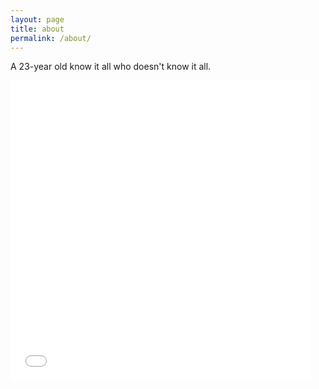 ```yaml
---
layout: page
title: about
permalink: /about/
---
```

A 23-year old know it all who doesn't know it all.
<iframe src="//giphy.com/embed/5xaOcLSjCuroxKfZ4yI?html5=true" width="480" height="480" frameBorder="0" webkitAllowFullScreen mozallowfullscreen allowFullScreen></iframe>
